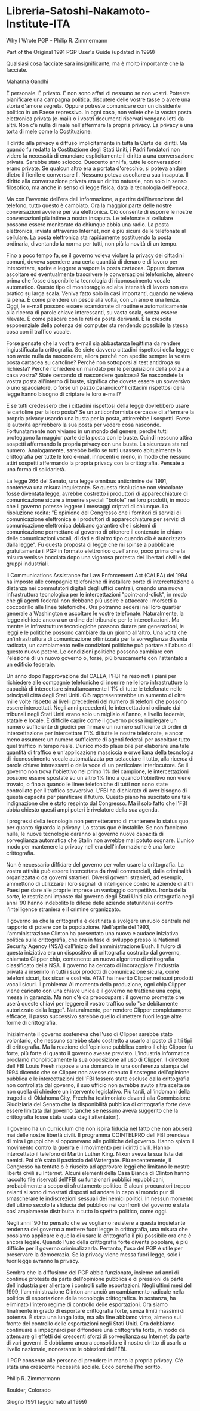 # Libreria-Satoshi-Nakamoto-Institute-ITA
Why I Wrote PGP - Philip R. Zimmermann 

Part of the Original 1991 PGP User's Guide (updated in 1999)



Qualsiasi cosa facciate sarà insignificante, ma è molto importante che la facciate.

Mahatma Gandhi

È personale. È privato. E non sono affari di nessuno se non vostri. Potreste pianificare una campagna politica, discutere delle vostre tasse o avere una storia d'amore segreta. Oppure potreste comunicare con un dissidente politico in un Paese repressivo. In ogni caso, non volete che la vostra posta elettronica privata (e-mail) o i vostri documenti riservati vengano letti da altri. Non c'è nulla di male nell'affermare la propria privacy. La privacy è una torta di mele come la Costituzione.

Il diritto alla privacy è diffuso implicitamente in tutta la Carta dei diritti. Ma quando fu redatta la Costituzione degli Stati Uniti, i Padri fondatori non videro la necessità di enunciare esplicitamente il diritto a una conversazione privata. Sarebbe stato sciocco. Duecento anni fa, tutte le conversazioni erano private. Se qualcun altro era a portata d'orecchio, si poteva andare dietro il fienile e conversare lì. Nessuno poteva ascoltare a sua insaputa. Il diritto alla conversazione privata era un diritto naturale, non solo in senso filosofico, ma anche in senso di legge fisica, data la tecnologia dell'epoca.

Ma con l'avvento dell'era dell'informazione, a partire dall'invenzione del telefono, tutto questo è cambiato. Ora la maggior parte delle nostre conversazioni avviene per via elettronica. Ciò consente di esporre le nostre conversazioni più intime a nostra insaputa. Le telefonate al cellulare possono essere monitorate da chiunque abbia una radio. La posta elettronica, inviata attraverso Internet, non è più sicura delle telefonate al cellulare. La posta elettronica sta rapidamente sostituendo la posta ordinaria, diventando la norma per tutti, non più la novità di un tempo.

Fino a poco tempo fa, se il governo voleva violare la privacy dei cittadini comuni, doveva spendere una certa quantità di denaro e di lavoro per intercettare, aprire e leggere a vapore la posta cartacea. Oppure doveva ascoltare ed eventualmente trascrivere le conversazioni telefoniche, almeno prima che fosse disponibile la tecnologia di riconoscimento vocale automatico. Questo tipo di monitoraggio ad alta intensità di lavoro non era pratico su larga scala. Veniva fatto solo in casi importanti, quando ne valeva la pena. È come prendere un pesce alla volta, con un amo e una lenza. Oggi, le e-mail possono essere scansionate di routine e automaticamente alla ricerca di parole chiave interessanti, su vasta scala, senza essere rilevate. È come pescare con le reti da posta derivanti. E la crescita esponenziale della potenza dei computer sta rendendo possibile la stessa cosa con il traffico vocale.

Forse pensate che la vostra e-mail sia abbastanza legittima da rendere ingiustificata la crittografia. Se siete davvero cittadini rispettosi della legge e non avete nulla da nascondere, allora perché non spedite sempre la vostra posta cartacea su cartoline? Perché non sottoporsi ai test antidroga su richiesta? Perché richiedere un mandato per le perquisizioni della polizia a casa vostra? State cercando di nascondere qualcosa? Se nascondete la vostra posta all'interno di buste, significa che dovete essere un sovversivo o uno spacciatore, o forse un pazzo paranoico? I cittadini rispettosi della legge hanno bisogno di criptare le loro e-mail?

E se tutti credessero che i cittadini rispettosi della legge dovrebbero usare le cartoline per la loro posta? Se un anticonformista cercasse di affermare la propria privacy usando una busta per la posta, attirerebbe i sospetti. Forse le autorità aprirebbero la sua posta per vedere cosa nasconde. Fortunatamente non viviamo in un mondo del genere, perché tutti proteggono la maggior parte della posta con le buste. Quindi nessuno attira sospetti affermando la propria privacy con una busta. La sicurezza sta nel numero. Analogamente, sarebbe bello se tutti usassero abitualmente la crittografia per tutte le loro e-mail, innocenti o meno, in modo che nessuno attiri sospetti affermando la propria privacy con la crittografia. Pensate a una forma di solidarietà.

La legge 266 del Senato, una legge omnibus anticrimine del 1991, conteneva una misura inquietante. Se questa risoluzione non vincolante fosse diventata legge, avrebbe costretto i produttori di apparecchiature di comunicazione sicure a inserire speciali "botole" nei loro prodotti, in modo che il governo potesse leggere i messaggi criptati di chiunque. La risoluzione recita: "È opinione del Congresso che i fornitori di servizi di comunicazione elettronica e i produttori di apparecchiature per servizi di comunicazione elettronica debbano garantire che i sistemi di comunicazione permettano al governo di ottenere il contenuto in chiaro delle comunicazioni vocali, di dati e di altro tipo quando ciò è autorizzato dalla legge". Fu questa proposta di legge che mi spinse a pubblicare gratuitamente il PGP in formato elettronico quell'anno, poco prima che la misura venisse bocciata dopo una vigorosa protesta dei libertari civili e dei gruppi industriali.

Il Communications Assistance for Law Enforcement Act (CALEA) del 1994 ha imposto alle compagnie telefoniche di installare porte di intercettazione a distanza nei commutatori digitali degli uffici centrali, creando una nuova infrastruttura tecnologica per le intercettazioni "point-and-click", in modo che gli agenti federali non debbano più uscire e attaccare i morsetti a coccodrillo alle linee telefoniche. Ora potranno sedersi nel loro quartier generale a Washington e ascoltare le vostre telefonate. Naturalmente, la legge richiede ancora un ordine del tribunale per le intercettazioni. Ma mentre le infrastrutture tecnologiche possono durare per generazioni, le leggi e le politiche possono cambiare da un giorno all'altro. Una volta che un'infrastruttura di comunicazione ottimizzata per la sorveglianza diventa radicata, un cambiamento nelle condizioni politiche può portare all'abuso di questo nuovo potere. Le condizioni politiche possono cambiare con l'elezione di un nuovo governo o, forse, più bruscamente con l'attentato a un edificio federale.

Un anno dopo l'approvazione del CALEA, l'FBI ha reso noti i piani per richiedere alle compagnie telefoniche di inserire nelle loro infrastrutture la capacità di intercettare simultaneamente l'1% di tutte le telefonate nelle principali città degli Stati Uniti. Ciò rappresenterebbe un aumento di oltre mille volte rispetto ai livelli precedenti del numero di telefoni che possono essere intercettati. Negli anni precedenti, le intercettazioni ordinate dai tribunali negli Stati Uniti erano solo un migliaio all'anno, a livello federale, statale e locale. È difficile capire come il governo possa impiegare un numero sufficiente di giudici per firmare un numero sufficiente di ordini di intercettazione per intercettare l'1% di tutte le nostre telefonate, e ancor meno assumere un numero sufficiente di agenti federali per ascoltare tutto quel traffico in tempo reale. L'unico modo plausibile per elaborare una tale quantità di traffico è un'applicazione massiccia e orwelliana della tecnologia di riconoscimento vocale automatizzata per setacciare il tutto, alla ricerca di parole chiave interessanti o della voce di un particolare interlocutore. Se il governo non trova l'obiettivo nel primo 1% del campione, le intercettazioni possono essere spostate su un altro 1% fino a quando l'obiettivo non viene trovato, o fino a quando le linee telefoniche di tutti non sono state controllate per il traffico sovversivo. L'FBI ha dichiarato di aver bisogno di questa capacità per pianificare il futuro. Questo piano ha suscitato una tale indignazione che è stato respinto dal Congresso. Ma il solo fatto che l'FBI abbia chiesto questi ampi poteri è rivelatore della sua agenda.

I progressi della tecnologia non permetteranno di mantenere lo status quo, per quanto riguarda la privacy. Lo status quo è instabile. Se non facciamo nulla, le nuove tecnologie daranno al governo nuove capacità di sorveglianza automatica che Stalin non avrebbe mai potuto sognare. L'unico modo per mantenere la privacy nell'era dell'informazione è una forte crittografia.

Non è necessario diffidare del governo per voler usare la crittografia. La vostra attività può essere intercettata da rivali commerciali, dalla criminalità organizzata o da governi stranieri. Diversi governi stranieri, ad esempio, ammettono di utilizzare i loro segnali di intelligence contro le aziende di altri Paesi per dare alle proprie imprese un vantaggio competitivo. Ironia della sorte, le restrizioni imposte dal governo degli Stati Uniti alla crittografia negli anni '90 hanno indebolito le difese delle aziende statunitensi contro l'intelligence straniera e il crimine organizzato.

Il governo sa che la crittografia è destinata a svolgere un ruolo centrale nel rapporto di potere con la popolazione. Nell'aprile del 1993, l'amministrazione Clinton ha presentato una nuova e audace iniziativa politica sulla crittografia, che era in fase di sviluppo presso la National Security Agency (NSA) dall'inizio dell'amministrazione Bush. Il fulcro di questa iniziativa era un dispositivo di crittografia costruito dal governo, chiamato Clipper chip, contenente un nuovo algoritmo di crittografia classificato della NSA. Il governo ha cercato di incoraggiare l'industria privata a inserirlo in tutti i suoi prodotti di comunicazione sicura, come telefoni sicuri, fax sicuri e così via. AT&T ha inserito Clipper nei suoi prodotti vocali sicuri. Il problema: Al momento della produzione, ogni chip Clipper viene caricato con una chiave unica e il governo ne trattiene una copia, messa in garanzia. Ma non c'è da preoccuparsi: il governo promette che userà queste chiavi per leggere il vostro traffico solo "se debitamente autorizzato dalla legge". Naturalmente, per rendere Clipper completamente efficace, il passo successivo sarebbe quello di mettere fuori legge altre forme di crittografia.

Inizialmente il governo sosteneva che l'uso di Clipper sarebbe stato volontario, che nessuno sarebbe stato costretto a usarlo al posto di altri tipi di crittografia. Ma la reazione dell'opinione pubblica contro il chip Clipper fu forte, più forte di quanto il governo avesse previsto. L'industria informatica proclamò monoliticamente la sua opposizione all'uso di Clipper. Il direttore dell'FBI Louis Freeh rispose a una domanda in una conferenza stampa del 1994 dicendo che se Clipper non avesse ottenuto il sostegno dell'opinione pubblica e le intercettazioni dell'FBI fossero state escluse dalla crittografia non controllata dal governo, il suo ufficio non avrebbe avuto altra scelta se non quella di chiedere un intervento legislativo. Più tardi, all'indomani della tragedia di Oklahoma City, Freeh ha testimoniato davanti alla Commissione Giudiziaria del Senato che la disponibilità pubblica di crittografia forte deve essere limitata dal governo (anche se nessuno aveva suggerito che la crittografia fosse stata usata dagli attentatori).

Il governo ha un curriculum che non ispira fiducia nel fatto che non abuserà mai delle nostre libertà civili. Il programma COINTELPRO dell'FBI prendeva di mira i gruppi che si opponevano alle politiche del governo. Hanno spiato il movimento contro la guerra e il movimento per i diritti civili. Hanno intercettato il telefono di Martin Luther King. Nixon aveva la sua lista dei nemici. Poi c'è stato il pasticcio del Watergate. Più recentemente, il Congresso ha tentato o è riuscito ad approvare leggi che limitano le nostre libertà civili su Internet. Alcuni elementi della Casa Bianca di Clinton hanno raccolto file riservati dell'FBI su funzionari pubblici repubblicani, probabilmente a scopo di sfruttamento politico. E alcuni procuratori troppo zelanti si sono dimostrati disposti ad andare in capo al mondo pur di smascherare le indiscrezioni sessuali dei nemici politici. In nessun momento dell'ultimo secolo la sfiducia del pubblico nei confronti del governo è stata così ampiamente distribuita in tutto lo spettro politico, come oggi.

Negli anni '90 ho pensato che se vogliamo resistere a questa inquietante tendenza del governo a mettere fuori legge la crittografia, una misura che possiamo applicare è quella di usare la crittografia il più possibile ora che è ancora legale. Quando l'uso della crittografia forte diventa popolare, è più difficile per il governo criminalizzarla. Pertanto, l'uso del PGP è utile per preservare la democrazia. Se la privacy viene messa fuori legge, solo i fuorilegge avranno la privacy.

Sembra che la diffusione del PGP abbia funzionato, insieme ad anni di continue proteste da parte dell'opinione pubblica e di pressioni da parte dell'industria per allentare i controlli sulle esportazioni. Negli ultimi mesi del 1999, l'amministrazione Clinton annunciò un cambiamento radicale nella politica di esportazione della tecnologia crittografica. In sostanza, ha eliminato l'intero regime di controllo delle esportazioni. Ora siamo finalmente in grado di esportare crittografia forte, senza limiti massimi di potenza. È stata una lunga lotta, ma alla fine abbiamo vinto, almeno sul fronte del controllo delle esportazioni negli Stati Uniti. Ora dobbiamo continuare a impegnarci per diffondere una crittografia forte, in modo da attenuare gli effetti dei crescenti sforzi di sorveglianza su Internet da parte di vari governi. E dobbiamo ancora consolidare il nostro diritto di usarlo a livello nazionale, nonostante le obiezioni dell'FBI.

Il PGP consente alle persone di prendere in mano la propria privacy. C'è stata una crescente necessità sociale. Ecco perché l'ho scritto.

Philip R. Zimmermann

Boulder, Colorado

Giugno 1991 (aggiornato al 1999)





